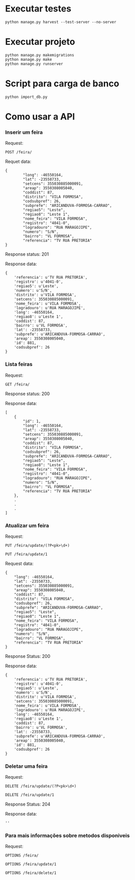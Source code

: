 # Executar testes

	python manage.py harvest --test-server --no-server

# Executar projeto 

	python manage.py makemigrations 
	python manage.py make
	python manage.py runserver

# Script para carga de banco
	python import_db.py


# Como usar a API

### Inserir um feira

Request:


	POST /feira/


Requet data:
```
{
        "long": -46550164,
        "lat": -23558733,
        "setcens": 355030885000091,
        "areap": 3550308005040,
        "coddist": 87,
        "distrito": "VILA FORMOSA",
        "codsubpref": 26,
        "subprefe": "ARICANDUVA-FORMOSA-CARRAO",
        "regiao5": "Leste",
        "regiao8": "Leste 1",
        "nome_feira": "VILA FORMOSA",
        "registro": "4041-0",
        "logradouro": "RUA MARAGOJIPE",
        "numero": "S/N",
        "bairro": "VL FORMOSA",
        "referencia": "TV RUA PRETORIA"
}
```
Response status: 201

Response data:
```
{
	'referencia': u'TV RUA PRETORIA', 
	'registro': u'4041-0', 
	'regiao5': u'Leste', 
	'numero': u'S/N', 
	'distrito': u'VILA FORMOSA', 
	'setcens': 355030885000091, 
	'nome_feira': u'VILA FORMOSA', 
	'logradouro': u'RUA MARAGOJIPE', 
	'long': -46550164, 
	'regiao8': u'Leste 1', 
	'coddist': 87, 
	'bairro': u'VL FORMOSA', 
	'lat': -23558733, 
	'subprefe': u'ARICANDUVA-FORMOSA-CARRAO', 
	'areap': 3550308005040, 
	'id': 881, 
	'codsubpref': 26
}
```
### Lista feiras

Request:

	GET /feira/
        
Response status: 200

Response data:
```
[
    {
        "id": 1,
        "long": -46550164,
        "lat": -23558733,
        "setcens": 355030885000091,
        "areap": 3550308005040,
        "coddist": 87,
        "distrito": "VILA FORMOSA",
        "codsubpref": 26,
        "subprefe": "ARICANDUVA-FORMOSA-CARRAO",
        "regiao5": "Leste",
        "regiao8": "Leste 1",
        "nome_feira": "VILA FORMOSA",
        "registro": "4041-0",
        "logradouro": "RUA MARAGOJIPE",
        "numero": "S/N",
        "bairro": "VL FORMOSA",
        "referencia": "TV RUA PRETORIA"
    },
    .
    .
    .
]
```


### Atualizar um feira

Request:

	PUT /feira/update/(?P<pk>\d+)

	PUT /feira/update/1

Request data:
```
{  
    "long": -46550164,
    "lat": -23558733,
    "setcens": 355030885000091,
    "areap": 3550308005040,
    "coddist": 87,
    "distrito": "VILA FORMOSA",
    "codsubpref": 26,
    "subprefe": "ARICANDUVA-FORMOSA-CARRAO",
    "regiao5": "Leste",
    "regiao8": "Leste 1",
    "nome_feira": "VILA FORMOSA",
    "registro": "4041-0",
    "logradouro": "RUA MARAGOJIPE",
    "numero": "S/N",
    "bairro": "VL FORMOSA",
    "referencia": "TV RUA PRETORIA"
}
```
Response Status: 200

Response data:
```
{
	'referencia': u'TV RUA PRETORIA', 
	'registro': u'4041-0', 
	'regiao5': u'Leste', 
	'numero': u'S/N', 
	'distrito': u'VILA FORMOSA', 
	'setcens': 355030885000091, 
	'nome_feira': u'VILA FORMOSA', 
	'logradouro': u'RUA MARAGOJIPE', 
	'long': -46550164, 
	'regiao8': u'Leste 1', 
	'coddist': 87, 
	'bairro': u'VL FORMOSA', 
	'lat': -23558733, 
	'subprefe': u'ARICANDUVA-FORMOSA-CARRAO', 
	'areap': 3550308005040, 
	'id': 881, 
	'codsubpref': 26
}
```
### Deletar uma feira 

Request:

	DELETE /feira/update/(?P<pk>\d+)

	DELETE /feira/update/1

Response Status: 204

Response data: 

	''


### Para mais informações sobre metodos disponiveis

Request:

	OPTIONS /feira/

	OPTIONS /feira/update/1

	OPTIONS /feira/delete/1
